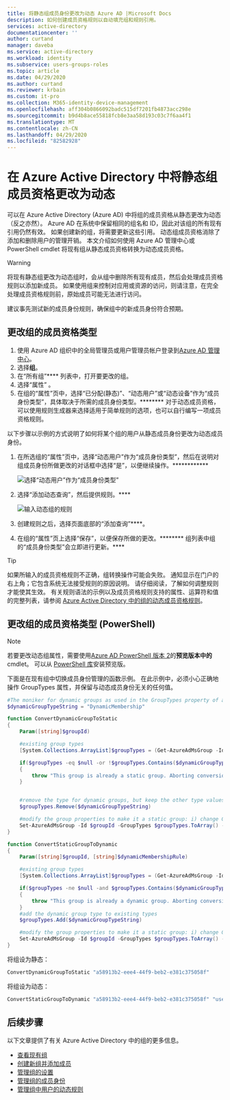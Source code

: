 ```yaml
---
title: 将静态组成员身份更改为动态 Azure AD |Microsoft Docs
description: 如何创建成员资格规则以自动填充组和规则引用。
services: active-directory
documentationcenter: ''
author: curtand
manager: daveba
ms.service: active-directory
ms.workload: identity
ms.subservice: users-groups-roles
ms.topic: article
ms.date: 04/29/2020
ms.author: curtand
ms.reviewer: krbain
ms.custom: it-pro
ms.collection: M365-identity-device-management
ms.openlocfilehash: aff304b0866092badc515df7201fb4873acc298e
ms.sourcegitcommit: b9d4b8ace55818fcb8e3aa58d193c03c7f6aa4f1
ms.translationtype: MT
ms.contentlocale: zh-CN
ms.lasthandoff: 04/29/2020
ms.locfileid: "82582928"
---
```

# <a name="change-static-group-membership-to-dynamic-in-azure-active-directory"></a>在 Azure Active Directory 中将静态组成员资格更改为动态

可以在 Azure Active Directory (Azure AD) 中将组的成员资格从静态更改为动态（反之亦然）。 Azure AD 在系统中保留相同的组名和 ID，因此对该组的所有现有引用仍然有效。 如果创建新的组，将需要更新这些引用。 动态组成员资格消除了添加和删除用户的管理开销。 本文介绍如何使用 Azure AD 管理中心或 PowerShell cmdlet 将现有组从静态成员资格转换为动态成员资格。

> [!WARNING]
> 将现有静态组更改为动态组时，会从组中删除所有现有成员，然后会处理成员资格规则以添加新成员。 如果使用组来控制对应用或资源的访问，则请注意，在完全处理成员资格规则前，原始成员可能无法进行访问。
>
> 建议事先测试新的成员身份规则，确保组中的新成员身份符合预期。

## <a name="change-the-membership-type-for-a-group"></a>更改组的成员资格类型

1. 使用 Azure AD 组织中的全局管理员或用户管理员帐户登录到[Azure AD 管理中心](https://aad.portal.azure.com)。
2. 选择**组**。
3. 在“所有组”**** 列表中，打开要更改的组。
4. 选择“属性”  。
5. 在组的“属性”页中，选择“已分配(静态)”、“动态用户”或“动态设备”作为“成员身份类型”，具体取决于所需的成员身份类型。******** 对于动态成员资格，可以使用规则生成器来选择适用于简单规则的选项，也可以自行编写一项成员资格规则。 

以下步骤以示例的方式说明了如何将某个组的用户从静态成员身份更改为动态成员身份。

1. 在所选组的“属性”页中，选择“动态用户”作为“成员身份类型”，然后在说明对组成员身份所做更改的对话框中选择“是”，以便继续操作。************ 
  
   ![选择“动态用户”作为“成员身份类型”](./media/groups-change-type/select-group-to-convert.png)
  
2. 选择“添加动态查询”，然后提供规则。****
  
   ![输入动态组的规则](./media/groups-change-type/enter-rule.png)
  
3. 创建规则之后，选择页面底部的“添加查询”****。
4. 在组的“属性”页上选择“保存”，以便保存所做的更改。******** 组列表中组的“成员身份类型”会立即进行更新。****

> [!TIP]
> 如果所输入的成员资格规则不正确，组转换操作可能会失败。 通知显示在门户的右上角；它包含系统无法接受规则的原因说明。 请仔细阅读，了解如何调整规则才能使其生效。 有关规则语法的示例以及成员资格规则支持的属性、运算符和值的完整列表，请参阅 [Azure Active Directory 中的组的动态成员资格规则](groups-dynamic-membership.md)。

## <a name="change-membership-type-for-a-group-powershell"></a>更改组的成员资格类型 (PowerShell)

> [!NOTE]
> 若要更改动态组属性，需要使用[Azure AD PowerShell 版本 2](https://docs.microsoft.com/powershell/azure/active-directory/install-adv2?view=azureadps-2.0)的**预览版本中的**cmdlet。 可以从 [PowerShell 库](https://www.powershellgallery.com/packages/AzureADPreview)安装预览版。

下面是在现有组中切换成员身份管理的函数示例。 在此示例中，必须小心正确地操作 GroupTypes 属性，并保留与动态成员身份无关的任何值。

```powershell
#The moniker for dynamic groups as used in the GroupTypes property of a group object
$dynamicGroupTypeString = "DynamicMembership"

function ConvertDynamicGroupToStatic
{
    Param([string]$groupId)

    #existing group types
    [System.Collections.ArrayList]$groupTypes = (Get-AzureAdMsGroup -Id $groupId).GroupTypes

    if($groupTypes -eq $null -or !$groupTypes.Contains($dynamicGroupTypeString))
    {
        throw "This group is already a static group. Aborting conversion.";
    }


    #remove the type for dynamic groups, but keep the other type values
    $groupTypes.Remove($dynamicGroupTypeString)

    #modify the group properties to make it a static group: i) change GroupTypes to remove the dynamic type, ii) pause execution of the current rule
    Set-AzureAdMsGroup -Id $groupId -GroupTypes $groupTypes.ToArray() -MembershipRuleProcessingState "Paused"
}

function ConvertStaticGroupToDynamic
{
    Param([string]$groupId, [string]$dynamicMembershipRule)

    #existing group types
    [System.Collections.ArrayList]$groupTypes = (Get-AzureAdMsGroup -Id $groupId).GroupTypes

    if($groupTypes -ne $null -and $groupTypes.Contains($dynamicGroupTypeString))
    {
        throw "This group is already a dynamic group. Aborting conversion.";
    }
    #add the dynamic group type to existing types
    $groupTypes.Add($dynamicGroupTypeString)

    #modify the group properties to make it a static group: i) change GroupTypes to add the dynamic type, ii) start execution of the rule, iii) set the rule
    Set-AzureAdMsGroup -Id $groupId -GroupTypes $groupTypes.ToArray() -MembershipRuleProcessingState "On" -MembershipRule $dynamicMembershipRule
}
```
将组设为静态：

```powershell
ConvertDynamicGroupToStatic "a58913b2-eee4-44f9-beb2-e381c375058f"
```

将组设为动态：

```powershell
ConvertStaticGroupToDynamic "a58913b2-eee4-44f9-beb2-e381c375058f" "user.displayName -startsWith ""Peter"""
```

## <a name="next-steps"></a>后续步骤

以下文章提供了有关 Azure Active Directory 中的组的更多信息。

* [查看现有组](../fundamentals/active-directory-groups-view-azure-portal.md)
* [创建新组并添加成员](../fundamentals/active-directory-groups-create-azure-portal.md)
* [管理组的设置](../fundamentals/active-directory-groups-settings-azure-portal.md)
* [管理组的成员身份](../fundamentals/active-directory-groups-membership-azure-portal.md)
* [管理组中用户的动态规则](groups-dynamic-membership.md)
